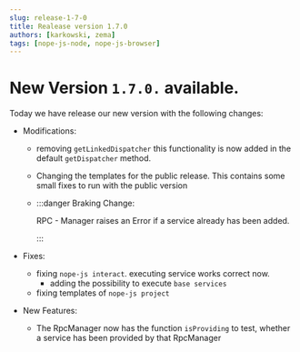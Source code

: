 ```yaml
---
slug: release-1-7-0
title: Realease version 1.7.0
authors: [karkowski, zema]
tags: [nope-js-node, nope-js-browser]
---
```


# New Version `1.7.0.` available.

Today we have release our new version with the following changes:

- Modifications:
  - removing `getLinkedDispatcher` this functionality is now added in the default `getDispatcher` method.
  - Changing the templates for the public release. This contains some small fixes to run with the public version
  - :::danger Braking Change:

    RPC - Manager raises an Error if a service already has been added.

    :::
  
- Fixes:
  - fixing `nope-js interact`. executing service works correct now.
    - adding the possibility to execute `base services`
  - fixing templates of `nope-js project`

- New Features:
  - The RpcManager now has the function `isProviding` to test, whether a service has been provided by that RpcManager